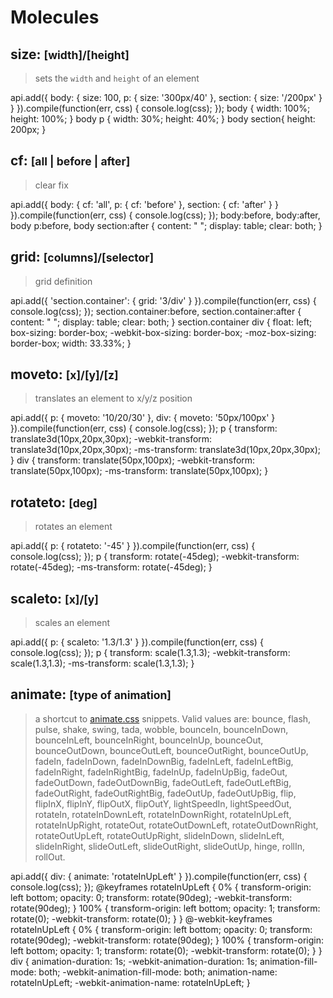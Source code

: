 # Molecules

<social>

## size: <small class="prop-values">[width]/[height]</small>

> sets the `width` and `height` of an element 

<example>
<js>
api.add({
body: {
	size: 100,
	p: {
		size: '300px/40'
	},
	section: {
		size: '/200px'
	}
}
}).compile(function(err, css) {
console.log(css);
});
</js>
<css>
body {
	width: 100%;
	height: 100%;
}
body p {
	width: 30%;
	height: 40%;
}
body section{
	height: 200px;
}
</css>
</example>

## cf: <small class="prop-values">[all | before | after]</small>

> clear fix

<example>
<js>
api.add({
	body: {
		cf: 'all',
		p: {
			cf: 'before'
		},
		section: {
			cf: 'after'
		}
	}
}).compile(function(err, css) {
	console.log(css);
});
</js>
<css>
body:before, 
body:after, 
body p:before, 
body section:after {
  content: " ";
  display: table;
  clear: both;
}
</css>
</example>

## grid: <small class="prop-values">[columns]/[selector]</small>

> grid definition

<example>
<js>
api.add({
	'section.container': {
		grid: '3/div'
	}
}).compile(function(err, css) {
	console.log(css);
});
</js>
<css>
section.container:before, section.container:after {
  content: " ";
  display: table;
  clear: both;
}
section.container div {
  float: left;
  box-sizing: border-box;
  -webkit-box-sizing: border-box;
  -moz-box-sizing: border-box;
  width: 33.33%;
}
</css>
</example>

## moveto: <small class="prop-values">[x]/[y]/[z]</small>

> translates an element to x/y/z position

<example>
<js>
api.add({
	p: {
		moveto: '10/20/30'
	},
	div: {
		moveto: '50px/100px'
	}
}).compile(function(err, css) {
	console.log(css);
});
</js>
<css>
p {
  transform: translate3d(10px,20px,30px);
  -webkit-transform: translate3d(10px,20px,30px);
  -ms-transform: translate3d(10px,20px,30px);
}
div {
  transform: translate(50px,100px);
  -webkit-transform: translate(50px,100px);
  -ms-transform: translate(50px,100px);
}
</css>
</example>

## rotateto: <small class="prop-values">[deg]</small>

> rotates an element

<example>
<js>
api.add({
	p: {
		rotateto: '-45'
	}
}).compile(function(err, css) {
	console.log(css);
});
</js>
<css>
p {
  transform: rotate(-45deg);
  -webkit-transform: rotate(-45deg);
  -ms-transform: rotate(-45deg);
}
</css>
</example>

## scaleto: <small class="prop-values">[x]/[y]</small>

> scales an element

<example>
<js>
api.add({
	p: {
		scaleto: '1.3/1.3'
	}
}).compile(function(err, css) {
	console.log(css);
});
</js>
<css>
p {
  transform: scale(1.3,1.3);
  -webkit-transform: scale(1.3,1.3);
  -ms-transform: scale(1.3,1.3);
}
</css>
</example>

## animate: <small class="prop-values">[type of animation]</small>

> a shortcut to [animate.css](http://daneden.github.io/animate.css/) snippets. Valid values are: bounce, flash, pulse, shake, swing, tada, wobble, bounceIn, bounceInDown, bounceInLeft, bounceInRight, bounceInUp, bounceOut, bounceOutDown, bounceOutLeft, bounceOutRight, bounceOutUp, fadeIn, fadeInDown, fadeInDownBig, fadeInLeft, fadeInLeftBig, fadeInRight, fadeInRightBig, fadeInUp, fadeInUpBig, fadeOut, fadeOutDown, fadeOutDownBig, fadeOutLeft, fadeOutLeftBig, fadeOutRight, fadeOutRightBig, fadeOutUp, fadeOutUpBig, flip, flipInX, flipInY, flipOutX, flipOutY, lightSpeedIn, lightSpeedOut, rotateIn, rotateInDownLeft, rotateInDownRight, rotateInUpLeft, rotateInUpRight, rotateOut, rotateOutDownLeft, rotateOutDownRight, rotateOutUpLeft, rotateOutUpRight, slideInDown, slideInLeft, slideInRight, slideOutLeft, slideOutRight, slideOutUp, hinge, rollIn, rollOut.

<example>
<js>
api.add({
    div: {
        animate: 'rotateInUpLeft'
    }
}).compile(function(err, css) {
	console.log(css);
});
</js>
<css>
@keyframes rotateInUpLeft {
	0% {
	  transform-origin: left bottom;
	  opacity: 0;
	  transform: rotate(90deg);
	  -webkit-transform: rotate(90deg);
	}
	100% {
	  transform-origin: left bottom;
	  opacity: 1;
	  transform: rotate(0);
	  -webkit-transform: rotate(0);
	}
}
@-webkit-keyframes rotateInUpLeft {
	0% {
	  transform-origin: left bottom;
	  opacity: 0;
	  transform: rotate(90deg);
	  -webkit-transform: rotate(90deg);
	}
	100% {
	  transform-origin: left bottom;
	  opacity: 1;
	  transform: rotate(0);
	  -webkit-transform: rotate(0);
	}
}
div {
	animation-duration: 1s;
	-webkit-animation-duration: 1s;
	animation-fill-mode: both;
	-webkit-animation-fill-mode: both;
	animation-name: rotateInUpLeft;
	-webkit-animation-name: rotateInUpLeft;
}
</css>
</example>